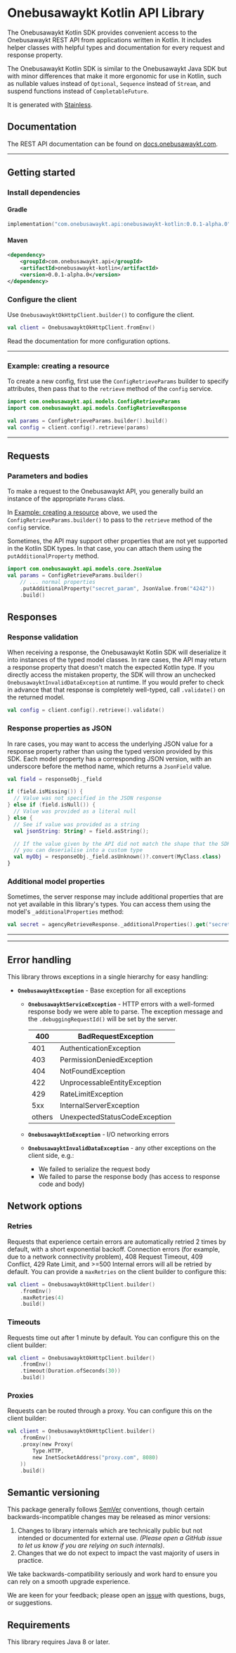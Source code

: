 # Onebusawaykt Kotlin API Library

The Onebusawaykt Kotlin SDK provides convenient access to the Onebusawaykt REST API from applications written in Kotlin. It includes helper classes with helpful types and documentation for every request and response property.

The Onebusawaykt Kotlin SDK is similar to the Onebusawaykt Java SDK but with minor differences that make it more ergonomic for use in Kotlin, such as nullable values instead of `Optional`, `Sequence` instead of `Stream`, and suspend functions instead of `CompletableFuture`.

It is generated with [Stainless](https://www.stainlessapi.com/).

## Documentation

The REST API documentation can be found on [docs.onebusawaykt.com](https://docs.onebusawaykt.com).

---

## Getting started

### Install dependencies

#### Gradle

<!-- x-release-please-start-version -->

```kotlin
implementation("com.onebusawaykt.api:onebusawaykt-kotlin:0.0.1-alpha.0")
```

#### Maven

```xml
<dependency>
    <groupId>com.onebusawaykt.api</groupId>
    <artifactId>onebusawaykt-kotlin</artifactId>
    <version>0.0.1-alpha.0</version>
</dependency>
```

<!-- x-release-please-end -->

### Configure the client

Use `OnebusawayktOkHttpClient.builder()` to configure the client.

```kotlin
val client = OnebusawayktOkHttpClient.fromEnv()
```

Read the documentation for more configuration options.

---

### Example: creating a resource

To create a new config, first use the `ConfigRetrieveParams` builder to specify attributes,
then pass that to the `retrieve` method of the `config` service.

```kotlin
import com.onebusawaykt.api.models.ConfigRetrieveParams
import com.onebusawaykt.api.models.ConfigRetrieveResponse

val params = ConfigRetrieveParams.builder().build()
val config = client.config().retrieve(params)
```

---

## Requests

### Parameters and bodies

To make a request to the Onebusawaykt API, you generally build an instance of the appropriate `Params` class.

In [Example: creating a resource](#example-creating-a-resource) above, we used the `ConfigRetrieveParams.builder()` to pass to
the `retrieve` method of the `config` service.

Sometimes, the API may support other properties that are not yet supported in the Kotlin SDK types. In that case,
you can attach them using the `putAdditionalProperty` method.

```kotlin
import com.onebusawaykt.api.models.core.JsonValue
val params = ConfigRetrieveParams.builder()
    // ... normal properties
    .putAdditionalProperty("secret_param", JsonValue.from("4242"))
    .build()
```

## Responses

### Response validation

When receiving a response, the Onebusawaykt Kotlin SDK will deserialize it into instances of the typed model classes. In rare cases, the API may return a response property that doesn't match the expected Kotlin type. If you directly access the mistaken property, the SDK will throw an unchecked `OnebusawayktInvalidDataException` at runtime. If you would prefer to check in advance that that response is completely well-typed, call `.validate()` on the returned model.

```kotlin
val config = client.config().retrieve().validate()
```

### Response properties as JSON

In rare cases, you may want to access the underlying JSON value for a response property rather than using the typed version provided by
this SDK. Each model property has a corresponding JSON version, with an underscore before the method name, which returns a `JsonField` value.

```kotlin
val field = responseObj._field

if (field.isMissing()) {
  // Value was not specified in the JSON response
} else if (field.isNull()) {
  // Value was provided as a literal null
} else {
  // See if value was provided as a string
  val jsonString: String? = field.asString();

  // If the value given by the API did not match the shape that the SDK expects
  // you can deserialise into a custom type
  val myObj = responseObj._field.asUnknown()?.convert(MyClass.class)
}
```

### Additional model properties

Sometimes, the server response may include additional properties that are not yet available in this library's types. You can access them using the model's `_additionalProperties` method:

```kotlin
val secret = agencyRetrieveResponse._additionalProperties().get("secret_field")
```

---

---

## Error handling

This library throws exceptions in a single hierarchy for easy handling:

- **`OnebusawayktException`** - Base exception for all exceptions

  - **`OnebusawayktServiceException`** - HTTP errors with a well-formed response body we were able to parse. The exception message and the `.debuggingRequestId()` will be set by the server.

    | 400    | BadRequestException           |
    | ------ | ----------------------------- |
    | 401    | AuthenticationException       |
    | 403    | PermissionDeniedException     |
    | 404    | NotFoundException             |
    | 422    | UnprocessableEntityException  |
    | 429    | RateLimitException            |
    | 5xx    | InternalServerException       |
    | others | UnexpectedStatusCodeException |

  - **`OnebusawayktIoException`** - I/O networking errors
  - **`OnebusawayktInvalidDataException`** - any other exceptions on the client side, e.g.:
    - We failed to serialize the request body
    - We failed to parse the response body (has access to response code and body)

## Network options

### Retries

Requests that experience certain errors are automatically retried 2 times by default, with a short exponential backoff. Connection errors (for example, due to a network connectivity problem), 408 Request Timeout, 409 Conflict, 429 Rate Limit, and >=500 Internal errors will all be retried by default.
You can provide a `maxRetries` on the client builder to configure this:

```kotlin
val client = OnebusawayktOkHttpClient.builder()
    .fromEnv()
    .maxRetries(4)
    .build()
```

### Timeouts

Requests time out after 1 minute by default. You can configure this on the client builder:

```kotlin
val client = OnebusawayktOkHttpClient.builder()
    .fromEnv()
    .timeout(Duration.ofSeconds(30))
    .build()
```

### Proxies

Requests can be routed through a proxy. You can configure this on the client builder:

```kotlin
val client = OnebusawayktOkHttpClient.builder()
    .fromEnv()
    .proxy(new Proxy(
        Type.HTTP,
        new InetSocketAddress("proxy.com", 8080)
    ))
    .build()
```

## Semantic versioning

This package generally follows [SemVer](https://semver.org/spec/v2.0.0.html) conventions, though certain backwards-incompatible changes may be released as minor versions:

1. Changes to library internals which are technically public but not intended or documented for external use. _(Please open a GitHub issue to let us know if you are relying on such internals)_.
2. Changes that we do not expect to impact the vast majority of users in practice.

We take backwards-compatibility seriously and work hard to ensure you can rely on a smooth upgrade experience.

We are keen for your feedback; please open an [issue](https://www.github.com/quivalen/onebusaway-kotlin-client/issues) with questions, bugs, or suggestions.

## Requirements

This library requires Java 8 or later.
